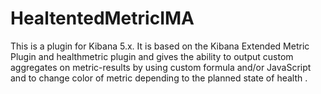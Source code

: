 # HealtentedMetricIMA

This is a plugin for Kibana 5.x. It is based on the Kibana Extended Metric Plugin and healthmetric plugin and gives  the ability to output custom aggregates on metric-results by using custom formula and/or JavaScript and to change color of metric depending to the planned state of health .
